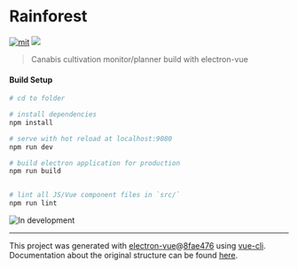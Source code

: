 # Rainforest
[![mit](https://img.shields.io/npm/l/@xmcl/core.svg)](https://github.com/CccrizzZ/Rainforest/blob/master/LICENSE) ![](https://erguotou520.github.io/vue-version-badge/vue2.x.svg)

> Canabis cultivation monitor/planner build with electron-vue

#### Build Setup

``` bash
# cd to folder

# install dependencies
npm install

# serve with hot reload at localhost:9080
npm run dev

# build electron application for production
npm run build


# lint all JS/Vue component files in `src/`
npm run lint

```
![In development](https://github.com/CccrizzZ/Rainforest/blob/master/src/renderer/assets/shot.png)

---

This project was generated with [electron-vue](https://github.com/SimulatedGREG/electron-vue)@[8fae476](https://github.com/SimulatedGREG/electron-vue/tree/8fae4763e9d225d3691b627e83b9e09b56f6c935) using [vue-cli](https://github.com/vuejs/vue-cli). Documentation about the original structure can be found [here](https://simulatedgreg.gitbooks.io/electron-vue/content/index.html).
